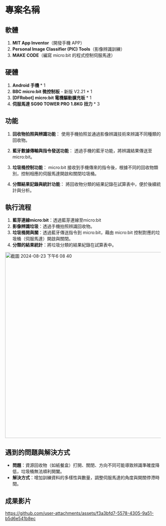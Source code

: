 # 專案名稱

## 軟體

1. **MIT App Inventor**（開發手機 APP）
2. **Personal Image Classifier (PIC) Tools**（影像辨識訓練）
3. **MAKE CODE**（編寫 micro:bit 的程式控制伺服馬達）

## 硬體

1. **Android 手機** * 1
2. **BBC micro:bit 微控制板** - 新版 V2.21 * 1
3. **[DFRobot] micro:bit 電機驅動擴充板** * 1
4. **伺服馬達 SG90 TOWER PRO 1.8KG 扭力** * 3

## 功能
1. **回收物拍照與辨識功能**：
   使用手機拍照並通過影像辨識技術來辨識不同種類的回收物。

2. **藍牙數據傳輸與指令發送功能**：
   透過手機的藍牙功能，將辨識結果傳送至 micro:bit。
   
4. **垃圾桶控制功能**：
   micro:bit 接收到手機傳來的指令後，根據不同的回收物類別，控制相應的伺服馬達開啟和關閉垃圾桶。

5. **分類結果記錄與統計功能**：
   將回收物分類的結果記錄在試算表中，便於後續統計與分析。
   
## 執行流程

1. **藍芽連線micro:bit**：透過藍芽連線至micro:bit
2. **影像辨識垃圾**：透過手機拍照辨識回收物。
3. **垃圾桶開與關**：透過藍牙傳送指令到 micro:bit，藉由 micro:bit 控制對應的垃圾桶（伺服馬達）開啟與關閉。
4. **分類的結果統計**：將垃圾分類的結果紀錄在試算表中。
<!-- <img width="700" alt="截圖 2024-08-15 晚上11 25 02" src="https://github.com/user-attachments/assets/523d54d5-6f56-4e85-8bc0-e12e5cab1ce5"> -->
<img width="600" alt="截圖 2024-08-23 下午6 08 40" src="https://github.com/user-attachments/assets/2bf27e88-e47e-49b9-9a16-1fe7233bf73c">

## 遇到的問題與解決方式

- **問題**：資源回收物（如紙餐盒）打開、關閉、方向不同可能導致辨識準確度降低，垃圾桶無法順利開闔。
- **解決方式**：增加訓練資料的多樣性與數量，調整伺服馬達的角度與開關停滯時間。

## 成果影片


https://github.com/user-attachments/assets/f3a3bfd7-5578-4305-9a51-b5d6e541b8ec

